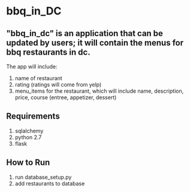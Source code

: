 # bbq_in_DC
## "bbq_in_dc" is an application that can be updated by users; it will contain the menus for bbq restaurants in dc.  
The app will include:
1. name of restaurant
2. rating (ratings will come from yelp)
3. menu_items for the restaurant, which will include name, description, price, course (entree, appetizer, dessert)  

## Requirements
1. sqlalchemy
2. python 2.7
3. flask

## How to Run
1. run database_setup.py
2. add restaurants to database
